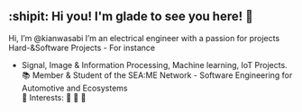 ## :shipit: Hi you! I'm glade to see you here! :wave:

Hi, I’m @kianwasabi
I’m an electrical engineer with a passion for projects Hard-&Software Projects - For instance 
-   Signal, Image & Information Processing, Machine learning, IoT Projects. 
:books: Member & Student of the SEA:ME Network - Software Engineering for Automotive and Ecosystems <br>
:pushpin: Interests: 🎿 🎾 🤖 <br>

